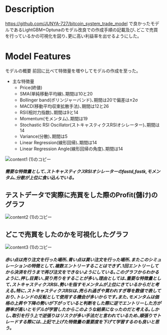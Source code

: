 # Description
https://github.com/JUNYA-727/bitcoin_system_trade_model
で良かったモデルであるLightGBM+Optunaのモデル改良での作成手順の記載及び､どこで売買を行っているかの可視化を図り､更に高い利益率を出せるようにした｡

# Model Features
モデルの概要
前回に比べて特徴量を増やしてモデルの作成を至った｡

- 主な特徴量
  - Price(終値)
  - SMA(単純移動平均線)､期間は10と20
  - Bollinger band(ボリンジャーバンド)､期間は20で偏差は±2σ
  - MACD(移動平均収束拡散手法)､期間は12と26
  - RSI(相対力指数)､期間は9と14
  - Momentum(モメンタム)､期間は19
  - Stochastic RSI Oscillator(ストキャスティクスRSIオシレーター)､期間は14
  - Variance(分散)､期間は5
  - Linear Regression(線形回帰)､期間は14
  - Linear Regression Angle(線形回帰の角度)､期間は14
 
![content1 (1)のコピー](https://user-images.githubusercontent.com/61785070/144809417-afa29607-57be-437a-b7dc-d44f8d78b36a.png)

##### 需要な特徴量として､ストキャスティクスRSIオシレーターのfastd,fastk,モメンタム､分散が上位に食い込んでいる｡

## テストデータで実際に売買をした際のProfit(儲け)のグラフ
![content2 (1)のコピー](https://user-images.githubusercontent.com/61785070/144809428-f11555aa-0bb3-471b-9a66-5f3c95229071.png)

## どこで売買をしたのかを可視化したグラフ　
![content3 (1)のコピー](https://user-images.githubusercontent.com/61785070/144809431-969592d4-fded-4847-9041-8f8c68e6851c.png)

##### 赤い点は売り注文を行った場所､青い点は買い注文を行った場所､またこのシミュレーションの特徴として､複数エントリーすることはできず､1回エントリーしてから決済を行うまで再び注文をできないようにしている｡このグラフからわかるように､押し目買い､戻り売りをすることが多い｡理由としては､重要な特徴量として､ストキャスティクスRSI､勢いを指すモメンタムが上位にきているからだと考える｡特に､ストキャスティクスRSIは､売られ過ぎや買われすぎ等を数値で表しており､トレンドの反転として使用する機会が多いからです｡また､モメンタムは価格の上昇や下降の勢いが下がっていると判断をした際に逆でエントリーした方が勝率が高いとモデルが学習したからこのような結果になったのだと考える｡しかし､取引を行う上で逆張りはリスクが多い手法だと言われているため､順張りでトレードする際には､上記で上げた特徴量の重要度を下げて学習するのも良いと思う｡
